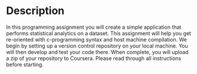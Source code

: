 # Description

In this programming assignment you will create a simple application that performs statistical analytics on a dataset. This assignment will help you get re-oriented with c-programming syntax and host machine compilation. We begin by setting up a version control repository on your local machine. You will then develop and test your code there. When complete, you will upload a zip of your repository to Coursera. Please read through all instructions before starting.
